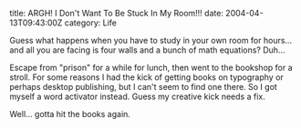 title: ARGH! I Don't Want To Be Stuck In My Room!!!
date: 2004-04-13T09:43:00Z
category: Life

Guess what happens when you have to study in your own room for hours… and all you are facing is four walls and a bunch of math equations? Duh…

Escape from "prison" for a while for lunch, then went to the bookshop for a stroll. For some reasons I had the kick of getting books on typography or perhaps desktop publishing, but I can't seem to find one there. So I got myself a word activator instead. Guess my creative kick needs a fix.

Well… gotta hit the books again.
